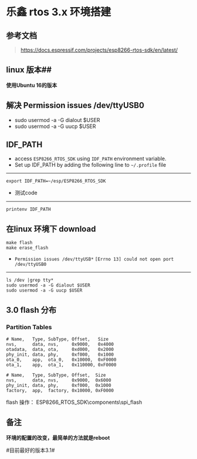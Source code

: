 # 乐鑫 rtos 3.x 环境搭建 #

## 参考文档 ##

>https://docs.espressif.com/projects/esp8266-rtos-sdk/en/latest/

## linux 版本##
**使用Ubuntu 16的版本**

## 解决 Permission issues /dev/ttyUSB0 ## 

- sudo usermod -a -G dialout $USER
- sudo usermod -a -G uucp $USER

## IDF_PATH ##

- access `ESP8266_RTOS_SDK` using `IDF_PATH` environment variable.
- Set up IDF_PATH by adding the following line to `~/.profile` file

--------

    export IDF_PATH=~/esp/ESP8266_RTOS_SDK


- 测试code 
------

	printenv IDF_PATH



## 在linux 环境下 download ##

	make flash
	make erase_flash

- `Permission issues /dev/ttyUSB*` `[Errno 13] could not open port /dev/ttyUSB0`
---
	ls /dev |grep tty*
	sudo usermod -a -G dialout $USER
	sudo usermod -a -G uucp $USER 

## 3.0 flash 分布 ##
### Partition Tables ###

	# Name,   Type, SubType, Offset,   Size
	nvs,      data, nvs,     0x9000,   0x4000
	otadata,  data, ota,     0xd000,   0x2000
	phy_init, data, phy,     0xf000,   0x1000
	ota_0,    app,  ota_0,   0x10000,  0xF0000
	ota_1,    app,  ota_1,   0x110000, 0xF0000

	# Name,   Type, SubType, Offset,  Size
	nvs,      data, nvs,     0x9000,  0x6000
	phy_init, data, phy,     0xf000,  0x1000
	factory,  app,  factory, 0x10000, 0xF0000

flash 操作：
	ESP8266_RTOS_SDK\components\spi_flash
	
## 备注 ##

**环境的配置的改变，最简单的方法就是reboot**

#目前最好的版本3.1#








